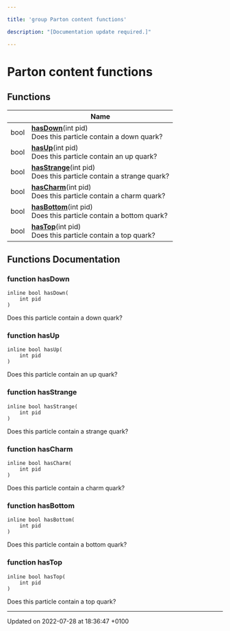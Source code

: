 ```yaml
---

title: 'group Parton content functions'

description: "[Documentation update required.]"

---
```


# Parton content functions



## Functions

|                | Name           |
| -------------- | -------------- |
| bool | **[hasDown](/documentation/code/modules/group__mcutils__partoncontent/#function-hasdown)**(int pid)<br>Does this particle contain a down quark?  |
| bool | **[hasUp](/documentation/code/modules/group__mcutils__partoncontent/#function-hasup)**(int pid)<br>Does this particle contain an up quark?  |
| bool | **[hasStrange](/documentation/code/modules/group__mcutils__partoncontent/#function-hasstrange)**(int pid)<br>Does this particle contain a strange quark?  |
| bool | **[hasCharm](/documentation/code/modules/group__mcutils__partoncontent/#function-hascharm)**(int pid)<br>Does this particle contain a charm quark?  |
| bool | **[hasBottom](/documentation/code/modules/group__mcutils__partoncontent/#function-hasbottom)**(int pid)<br>Does this particle contain a bottom quark?  |
| bool | **[hasTop](/documentation/code/modules/group__mcutils__partoncontent/#function-hastop)**(int pid)<br>Does this particle contain a top quark?  |


## Functions Documentation

### function hasDown

```
inline bool hasDown(
    int pid
)
```

Does this particle contain a down quark? 

### function hasUp

```
inline bool hasUp(
    int pid
)
```

Does this particle contain an up quark? 

### function hasStrange

```
inline bool hasStrange(
    int pid
)
```

Does this particle contain a strange quark? 

### function hasCharm

```
inline bool hasCharm(
    int pid
)
```

Does this particle contain a charm quark? 

### function hasBottom

```
inline bool hasBottom(
    int pid
)
```

Does this particle contain a bottom quark? 

### function hasTop

```
inline bool hasTop(
    int pid
)
```

Does this particle contain a top quark? 





-------------------------------

Updated on 2022-07-28 at 18:36:47 +0100
